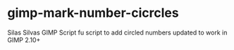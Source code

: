 # gimp-mark-number-cicrcles
Silas Silvas GIMP Script fu script to add circled numbers updated to work in GIMP 2.10+
